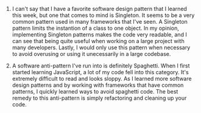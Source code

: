 1.  I can't say that I have a favorite software design pattern that I learned this week, but one that comes to mind is Singleton. It seems to be a very common pattern used in many frameworks that I've seen. A Singleton pattern limits the instantion of a class to one object. In my opinion, implementing Singleton patterns makes the code very readable, and I can see that being quite useful when working on a large project with many developers. Lastly, I would only use this pattern when necessary to avoid overusing or using it unecessarily in a large codebase.

2.  A software anti-pattern I've run into is definitely Spaghetti. When I first started learning JavaScript, a lot of my code fell into this category. It's extremely difficult to read and looks sloppy. As I learned more software design patterns and by working with frameworks that have common patterns, I quickly learned ways to avoid spaghetti code. The best remedy to this anti-pattern is simply refactoring and cleaning up your code.
